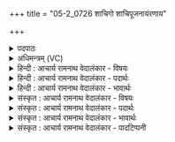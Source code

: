 +++
title = "05-2_0726 शाचिगो शाचिपूजनायंरणाय"

+++
<details><summary>पदपाठः</summary>

शा꣡चि꣢꣯गो। शा꣡चि꣢꣯। गो꣣। शा꣡चि꣢꣯पूजन। शा꣡चि꣢꣯। पू꣣जन। अय꣢म्। र꣡णा꣢꣯य। ते꣣। सुतः꣢। आ꣡ख꣢꣯ण्डल। प्र। हू꣡यसे। ७२६।
</details>

<details><summary>अधिमन्त्रम् (VC)</summary>

- इन्द्रः
- इरिम्बिठिः काण्वः
- गायत्री
- षड्जः
</details>

<details><summary>हिन्दी : आचार्य रामनाथ वेदालंकार - विषयः</summary>

गुरु से अध्यात्मविद्या ग्रहण कर चुकने के पश्चात् शिष्य परमेश्वर को पुकार रहे हैं।
</details>

<details><summary>हिन्दी : आचार्य रामनाथ वेदालंकार - पदार्थः</summary>

पदार्थान्वयभाषाः -  हे(शाचिगो)जिसकी वाणियाँ ज्ञान और कर्म का उपदेश करनेवाली हैं,ऐसे जगदीश्वर!हे(शाचिपूजन)ज्ञानी पुरुषार्थियों से पूजे जानेवाले परमात्मन्! (अयम्)यह भक्ति-रस(ते)आपके(रणाय)रमने के लिए(सुतः)हमारे द्वारा उत्पन्न किया गया है। हे(आखण्डल)दुःख,दुर्गुण,दुर्व्यसन आदि को खण्ड-खण्ड करनेवाले देव!आप उस भक्ति-रस का पान करने के लिए(प्रहूयसे)हमारे द्वारा चाव से बुलाए जा रहे हो ॥२॥
</details>

<details><summary>हिन्दी : आचार्य रामनाथ वेदालंकार - भावार्थः</summary>

भावार्थभाषाः -  ज्ञान और पुरुषार्थपूर्वक भक्तिभाव से आराधना किया हुआ परमेश्वर उपासकों के दुःख,दारिद्र्य आदि को खण्डित करके उन्हें ऋद्धि-सिद्धि प्रदान करके सुखी करता है ॥२॥
</details>

<details><summary>संस्कृत : आचार्य रामनाथ वेदालंकार - विषयः</summary>

गुरोरध्यात्मविद्याग्रहणानन्तरं शिष्याः परमेश्वरमाह्वयन्ति।
</details>

<details><summary>संस्कृत : आचार्य रामनाथ वेदालंकार - पदार्थः</summary>

पदार्थान्वयभाषाः -  हे(शाचिगो३)शाचयः ज्ञानकर्मोपदेशिकाः गावः वेदवाचः यस्य तादृश जगदीश्वर!हे(शाचिपूजन)शाचिभिः ज्ञानिभिः पुरुषार्थिभिश्च पूज्यते यः तादृश परमात्मन्! [शचीशब्दस्य प्रज्ञानामसु निघं० ३।९ कर्मनामसु च निघं० २।१ पाठात् शच धातुः ज्ञानकर्मार्थो बोध्यः।] (अयम्)एषः भक्तिरसः(ते)तव(रणाय)रमणाय(सुतः)अस्माभिः उत्पादितः अस्ति। हे(आखण्डल)दुःखदुर्गुणदुर्व्यसनादीनाम् आखण्डयितः देव!त्वम् तं भक्तिरसं प्रति(प्रहूयसे)अस्माभिः प्रकृष्टतया सोत्कण्ठम् आहूयसे ॥२॥
</details>

<details><summary>संस्कृत : आचार्य रामनाथ वेदालंकार - भावार्थः</summary>

भावार्थभाषाः -  ज्ञानपुरुषार्थपूर्वकं भक्तिभावेनाराधितः परमेश्वर उपासकानां दुःखदारिद्र्यादिकं विखण्ड्य तान् ऋद्धिसिद्धिप्रदानेन सुखयति ॥२॥
</details>

<details><summary>संस्कृत : आचार्य रामनाथ वेदालंकार - पादटिप्पनी</summary>

टिप्पणी:   २. ऋ० ८।१७।१२, अथ० २०।५।६। ३. शाचयः शक्ता गावो यस्य स शाचिगुः, यद् वा शच व्यक्तायां वाचि अस्मादौणादिक इञ् प्रत्ययः। शाचयः व्यक्ताः प्रख्याता गावो रश्मयो वा यस्य तादृशः—इति सा०। शचीति कर्मनाम, कर्मणि प्रयुक्ते गावः प्रदीयन्ते यस्य असौ शाचिगुः। कर्मणि पूज्यते इति शाचिपूजनः—इति वि०।
</details>
